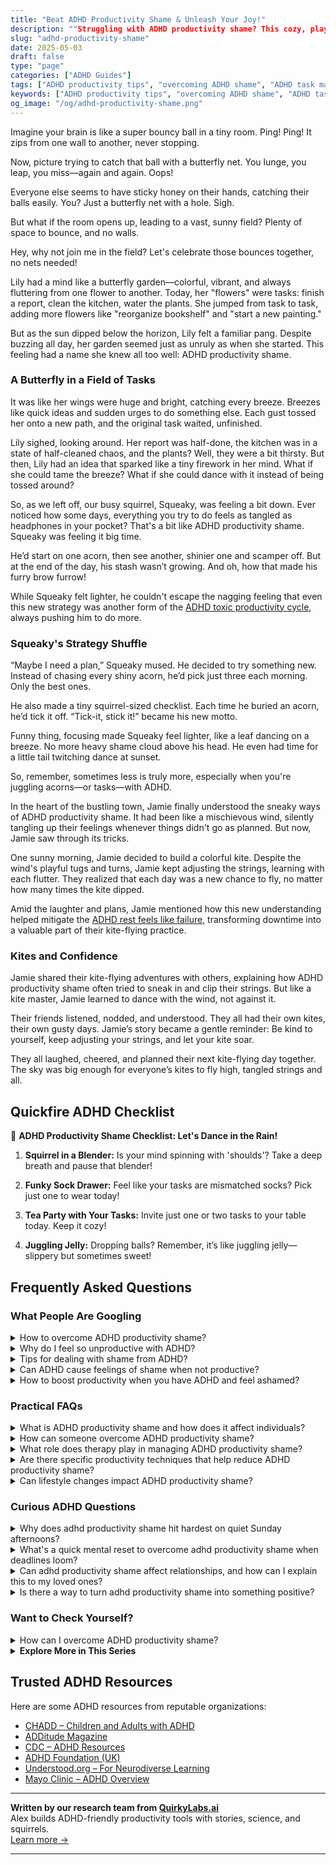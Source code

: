 ```yaml
---
title: "Beat ADHD Productivity Shame & Unleash Your Joy!"
description: ""Struggling with ADHD productivity shame? This cozy, playful blog offers a warm embrace of your vibrant mind. Feel seen and uplifted as we explore better ways to bounce through tasks together!""
slug: "adhd-productivity-shame"
date: 2025-05-03
draft: false
type: "page"
categories: ["ADHD Guides"]
tags: ["ADHD productivity tips", "overcoming ADHD shame", "ADHD task management strategies", "ADHD-friendly productivity hacks", "managing ADHD distractions", "celebrating ADHD differences", "coping with ADHD productivity"]
keywords: ["ADHD productivity tips", "overcoming ADHD shame", "ADHD task management strategies", "ADHD-friendly productivity hacks", "managing ADHD distractions", "celebrating ADHD differences", "coping with ADHD productivity"]
og_image: "/og/adhd-productivity-shame.png"
---
```


Imagine your brain is like a super bouncy ball in a tiny room. Ping! Ping! It zips from one wall to another, never stopping.

Now, picture trying to catch that ball with a butterfly net. You lunge, you leap, you miss—again and again. Oops!

Everyone else seems to have sticky honey on their hands, catching their balls easily. You? Just a butterfly net with a hole. Sigh.

But what if the room opens up, leading to a vast, sunny field? Plenty of space to bounce, and no walls.

Hey, why not join me in the field? Let's celebrate those bounces together, no nets needed!

Lily had a mind like a butterfly garden—colorful, vibrant, and always fluttering from one flower to another. Today, her "flowers" were tasks: finish a report, clean the kitchen, water the plants. She jumped from task to task, adding more flowers like "reorganize bookshelf" and "start a new painting."

But as the sun dipped below the horizon, Lily felt a familiar pang. Despite buzzing all day, her garden seemed just as unruly as when she started. This feeling had a name she knew all too well: ADHD productivity shame.

### A Butterfly in a Field of Tasks

It was like her wings were huge and bright, catching every breeze. Breezes like quick ideas and sudden urges to do something else. Each gust tossed her onto a new path, and the original task waited, unfinished.

Lily sighed, looking around. Her report was half-done, the kitchen was in a state of half-cleaned chaos, and the plants? Well, they were a bit thirsty. But then, Lily had an idea that sparked like a tiny firework in her mind. What if she could tame the breeze? What if she could dance with it instead of being tossed around?

So, as we left off, our busy squirrel, Squeaky, was feeling a bit down. Ever noticed how some days, everything you try to do feels as tangled as headphones in your pocket? That's a bit like ADHD productivity shame. Squeaky was feeling it big time.

He’d start on one acorn, then see another, shinier one and scamper off. But at the end of the day, his stash wasn’t growing. And oh, how that made his furry brow furrow!

While Squeaky felt lighter, he couldn't escape the nagging feeling that even this new strategy was another form of the [ADHD toxic productivity cycle](/pages/adhd-toxic-productivity-cycle/), always pushing him to do more.

### Squeaky's Strategy Shuffle

“Maybe I need a plan,” Squeaky mused. He decided to try something new. Instead of chasing every shiny acorn, he’d pick just three each morning. Only the best ones.

He also made a tiny squirrel-sized checklist. Each time he buried an acorn, he’d tick it off. “Tick-it, stick it!” became his new motto.

Funny thing, focusing made Squeaky feel lighter, like a leaf dancing on a breeze. No more heavy shame cloud above his head. He even had time for a little tail twitching dance at sunset.

So, remember, sometimes less is truly more, especially when you're juggling acorns—or tasks—with ADHD.

In the heart of the bustling town, Jamie finally understood the sneaky ways of ADHD productivity shame. It had been like a mischievous wind, silently tangling up their feelings whenever things didn't go as planned. But now, Jamie saw through its tricks.

One sunny morning, Jamie decided to build a colorful kite. Despite the wind's playful tugs and turns, Jamie kept adjusting the strings, learning with each flutter. They realized that each day was a new chance to fly, no matter how many times the kite dipped.

Amid the laughter and plans, Jamie mentioned how this new understanding helped mitigate the [ADHD rest feels like failure](/pages/adhd-rest-feels-like-failure/), transforming downtime into a valuable part of their kite-flying practice.

### Kites and Confidence

Jamie shared their kite-flying adventures with others, explaining how ADHD productivity shame often tried to sneak in and clip their strings. But like a kite master, Jamie learned to dance with the wind, not against it.

Their friends listened, nodded, and understood. They all had their own kites, their own gusty days. Jamie’s story became a gentle reminder: Be kind to yourself, keep adjusting your strings, and let your kite soar.

They all laughed, cheered, and planned their next kite-flying day together. The sky was big enough for everyone’s kites to fly high, tangled strings and all.

## Quickfire ADHD Checklist

🎈 **ADHD Productivity Shame Checklist: Let's Dance in the Rain!**

1. **Squirrel in a Blender:** Is your mind spinning with 'shoulds'? Take a deep breath and pause that blender!

2. **Funky Sock Drawer:** Feel like your tasks are mismatched socks? Pick just one to wear today!

3. **Tea Party with Your Tasks:** Invite just one or two tasks to your table today. Keep it cozy!

4. **Juggling Jelly:** Dropping balls? Remember, it’s like juggling jelly—slippery but sometimes sweet!

## Frequently Asked Questions



### What People Are Googling

<details><summary>How to overcome ADHD productivity shame?</summary><p>Dealing with productivity shame when you have ADHD can feel overwhelming, but remember, you're not alone in this struggle. A great first step is to recognize that ADHD affects your energy levels, focus, and how you manage tasks. It’s important to set realistic expectations and celebrate small victories, no matter how minor they might seem. Try to create a supportive environment around you, maybe by chatting with friends who understand, or by setting gentle reminders for yourself that everyone's productivity looks different. This self-compassion can really transform how you feel about your productivity.</p></details>
<details><summary>Why do I feel so unproductive with ADHD?</summary><p>Feeling unproductive with ADHD is quite common, and it's important to know you're not alone in this. ADHD can affect your ability to focus, manage time, and follow through with tasks, which might make you feel like you’re not achieving as much as you’d like. Remember, your productivity doesn't define your worth. It's helpful to discover strategies that work uniquely for you, turning what might seem like small steps into big victories over time.</p></details>
<details><summary>Tips for dealing with shame from ADHD?</summary><p>Absolutely, dealing with shame related to ADHD can be tough, but you're not alone in this. One helpful step is to educate yourself about ADHD; understanding that it's a neurological condition can shift your perspective from blame to acceptance. Connecting with others who have ADHD can also be incredibly validating — it's comforting to share experiences and strategies in a supportive community. Lastly, gentle reminders that everyone has unique challenges and that your ADHD does not define your worth can be a soothing balm on tough days.</p></details>
<details><summary>Can ADHD cause feelings of shame when not productive?</summary><p>Absolutely, it's quite common for individuals with ADHD to experience feelings of shame around productivity. ADHD can make it challenging to stay consistent with tasks, leading to frustration and self-doubt when you can't meet your own expectations or those of others. Remember, productivity struggles are a part of your neurodivergent journey, not a reflection of your worth or capabilities. Be gentle with yourself and recognize that managing ADHD is about finding strategies that work for you, not about pushing yourself to conform to conventional productivity standards.</p></details>
<details><summary>How to boost productivity when you have ADHD and feel ashamed?</summary><p>First off, it’s really common to feel a bit overwhelmed or even ashamed when you're trying to increase productivity with ADHD, but remember, you're not alone in this. A great first step is to break tasks into smaller, manageable chunks, allowing for quick wins that can boost your confidence and keep you motivated. Also, consider using tools like timers or apps designed to help you focus in short bursts—often called the Pomodoro Technique. Importantly, be kind to yourself and acknowledge each effort you make, no matter how small it might seem. Your journey is unique, and every small step forward is a victory worth celebrating!</p></details>



### Practical FAQs

<details><summary>What is ADHD productivity shame and how does it affect individuals?</summary><p>ADHD productivity shame is that heavy feeling you might get when you think you haven’t accomplished enough, especially when compared to others. It stems from struggles with focus, procrastination, and time management that are common with ADHD, and is often exacerbated by societal expectations about productivity. This kind of shame can really wear on a person, making you feel isolated or inadequate. It’s important to remember, though, that productivity is personal and not a measure of your worth—everyone's brain works a bit differently, and that’s perfectly okay.</p></details>
<details><summary>How can someone overcome ADHD productivity shame?</summary><p>Overcoming productivity shame when you have ADHD can feel like a gentle journey of self-acceptance. It's important to remember that your value isn't tied to your productivity. Try to celebrate small victories and set realistic goals, adjusting your expectations to fit how your brain works. Surrounding yourself with supportive friends or groups who understand ADHD can also provide a comforting reminder that you’re not alone in this experience.</p></details>
<details><summary>What role does therapy play in managing ADHD productivity shame?</summary><p>Therapy can be a wonderfully supportive tool in managing ADHD productivity shame. It offers a safe space where you can explore and understand your feelings, learn to separate your self-worth from your productivity, and cultivate self-compassion. A therapist skilled in ADHD can help you develop strategies tailored to your unique brain wiring, empowering you to approach tasks in a way that feels more manageable and less overwhelming. Remember, it's perfectly okay to seek help in navigating these feelings—you're not alone in this journey!</p></details>
<details><summary>Are there specific productivity techniques that help reduce ADHD productivity shame?</summary><p>Absolutely, there are several techniques tailored to enhance productivity while minimizing the feelings of shame that often accompany ADHD. One popular method is the Pomodoro Technique, which involves working in short, focused bursts (typically 25 minutes), followed by a short break. This can help manage the overwhelm of large tasks and provide a structure that keeps you engaged. Additionally, breaking tasks into smaller, manageable steps and celebrating each completion can help build a sense of achievement, rather than focusing on what's left undone. Remember, finding what works best for you might take some experimenting, and that's perfectly okay!</p></details>
<details><summary>Can lifestyle changes impact ADHD productivity shame?</summary><p>Absolutely, embracing certain lifestyle changes can really help ease the feelings of shame that often come with ADHD-related productivity challenges. By structuring your day with consistent routines, prioritizing sleep, and perhaps tweaking your diet a bit, you can enhance your focus and energy levels, which in turn can reduce feelings of frustration and shame when tasks feel overwhelming. Also, incorporating mindfulness or relaxation techniques can make a big difference in how you view and handle stress, fostering a gentler self-approach. Remember, it's all about finding what uniquely supports your wellbeing and productivity—there's no one-size-fits-all, but small steps can lead to big, positive changes in how you feel about your productivity.</p></details>



### Curious ADHD Questions

<details><summary>Why does adhd productivity shame hit hardest on quiet Sunday afternoons?</summary><p>Ah, those quiet Sunday afternoons can indeed feel especially challenging when you have ADHD and are reflecting on the past week's productivity. This often happens because Sundays traditionally serve as a pause before the week starts anew, giving plenty of time to ruminate over what was or wasn’t accomplished. Remember, it's perfectly okay to have days where you feel like you haven’t done "enough." Consider using this time to gently plan for the week ahead without harsh judgment, focusing on small, manageable goals. A cozy Sunday can be a perfect moment for a little self-kindness and setting positive intentions.</p></details>
<details><summary>What's a quick mental reset to overcome adhd productivity shame when deadlines loom?</summary><p>When deadlines loom and productivity shame creeps in, a quick mental reset can be incredibly soothing. Try stepping away for a brief moment to take a gentle, nourishing breath or enjoy a warm cup of tea. Allow yourself this small pause to acknowledge your feelings without judgment—remind yourself that it's okay to feel overwhelmed. Then, set a tiny, manageable goal to help regain your momentum, perhaps something as simple as organizing your workspace or jotting down your thoughts. This little step can reignite your motivation and ease the pressure.</p></details>
<details><summary>Can adhd productivity shame affect relationships, and how can I explain this to my loved ones?</summary><p>Absolutely, ADHD-related productivity shame can indeed impact relationships, and it's really wonderful that you're looking into this. Often, when someone with ADHD feels they aren't meeting certain productivity standards, it can lead to feelings of guilt or inadequacy, which might spill over into interactions with loved ones. When explaining this to your family or friends, you might say something like, "Sometimes, I feel overwhelmed because I think I'm not doing enough, even when I'm really trying. This can make me feel upset or distant, and I want you to know it's not about you, but about how I'm feeling inside." Sharing this can help them understand your experience better and foster a more supportive environment.</p></details>
<details><summary>Is there a way to turn adhd productivity shame into something positive?</summary><p>Absolutely, turning ADHD productivity shame into a positive is not only possible but can be a wonderful way to understand yourself better. Start by recognizing that this shame comes from a place of not meeting often unrealistic expectations, which might not take into account the unique way ADHD brains work. Try redefining what productivity means to you, perhaps focusing more on small, consistent achievements rather than big bursts that aren't always sustainable. Celebrate these as victories, and gently remind yourself that productivity isn't a one-size-fits-all concept. This shift in perspective can not only reduce feelings of shame but also empower you to create a productivity plan that embraces your unique strengths.</p></details>



### Want to Check Yourself?

<details><summary>How can I overcome ADHD productivity shame?</summary><p>Dealing with productivity shame when you have ADHD can feel really challenging, but it's important to remember you're not alone in this. A helpful start is to recognize and appreciate the efforts you make every day, no matter how small they seem. Setting realistic goals and breaking tasks into manageable chunks can also reduce feelings of overwhelm and boost your sense of accomplishment. Lastly, it might be comforting to connect with others who understand what you're going through, whether through support groups or online communities, to remind you that your struggles are valid and you have a supportive tribe around you.</p></details>

<script type="application/ld+json">
{
  "@context": "https://schema.org",
  "@type": "FAQPage",
  "mainEntity": [
    {
      "@type": "Question",
      "name": "How to overcome ADHD productivity shame?",
      "acceptedAnswer": {
        "@type": "Answer",
        "text": "Dealing with productivity shame when you have ADHD can feel overwhelming, but remember, you're not alone in this struggle. A great first step is to recognize that ADHD affects your energy levels, focus, and how you manage tasks. It\u2019s important to set realistic expectations and celebrate small victories, no matter how minor they might seem. Try to create a supportive environment around you, maybe by chatting with friends who understand, or by setting gentle reminders for yourself that everyone's productivity looks different. This self-compassion can really transform how you feel about your productivity."
      }
    },
    {
      "@type": "Question",
      "name": "Why do I feel so unproductive with ADHD?",
      "acceptedAnswer": {
        "@type": "Answer",
        "text": "Feeling unproductive with ADHD is quite common, and it's important to know you're not alone in this. ADHD can affect your ability to focus, manage time, and follow through with tasks, which might make you feel like you\u2019re not achieving as much as you\u2019d like. Remember, your productivity doesn't define your worth. It's helpful to discover strategies that work uniquely for you, turning what might seem like small steps into big victories over time."
      }
    },
    {
      "@type": "Question",
      "name": "Tips for dealing with shame from ADHD?",
      "acceptedAnswer": {
        "@type": "Answer",
        "text": "Absolutely, dealing with shame related to ADHD can be tough, but you're not alone in this. One helpful step is to educate yourself about ADHD; understanding that it's a neurological condition can shift your perspective from blame to acceptance. Connecting with others who have ADHD can also be incredibly validating \u2014 it's comforting to share experiences and strategies in a supportive community. Lastly, gentle reminders that everyone has unique challenges and that your ADHD does not define your worth can be a soothing balm on tough days."
      }
    },
    {
      "@type": "Question",
      "name": "Can ADHD cause feelings of shame when not productive?",
      "acceptedAnswer": {
        "@type": "Answer",
        "text": "Absolutely, it's quite common for individuals with ADHD to experience feelings of shame around productivity. ADHD can make it challenging to stay consistent with tasks, leading to frustration and self-doubt when you can't meet your own expectations or those of others. Remember, productivity struggles are a part of your neurodivergent journey, not a reflection of your worth or capabilities. Be gentle with yourself and recognize that managing ADHD is about finding strategies that work for you, not about pushing yourself to conform to conventional productivity standards."
      }
    },
    {
      "@type": "Question",
      "name": "How to boost productivity when you have ADHD and feel ashamed?",
      "acceptedAnswer": {
        "@type": "Answer",
        "text": "First off, it\u2019s really common to feel a bit overwhelmed or even ashamed when you're trying to increase productivity with ADHD, but remember, you're not alone in this. A great first step is to break tasks into smaller, manageable chunks, allowing for quick wins that can boost your confidence and keep you motivated. Also, consider using tools like timers or apps designed to help you focus in short bursts\u2014often called the Pomodoro Technique. Importantly, be kind to yourself and acknowledge each effort you make, no matter how small it might seem. Your journey is unique, and every small step forward is a victory worth celebrating!"
      }
    }
  ]
}
</script>
<script type="application/ld+json">
{
  "@context": "https://schema.org",
  "@type": "Article",
  "author": {
    "@type": "Person",
    "name": "QuirkyLabs",
    "url": "https://quirkylabs.ai/about"
  },
  "headline": "\"Beat ADHD Productivity Shame & Unleash Your Joy!\"",
  "mainEntityOfPage": "https://blog.quirkylabs.ai/pages/adhd-productivity-shame/",
  "datePublished": "2025-05-03"
}
</script>
<script type="application/ld+json">
{
  "@context": "https://schema.org",
  "@type": "BreadcrumbList",
  "itemListElement": [
    {
      "@type": "ListItem",
      "position": 1,
      "name": "Home",
      "item": "https://quirkylabs.ai/"
    },
    {
      "@type": "ListItem",
      "position": 2,
      "name": "Blog",
      "item": "https://blog.quirkylabs.ai/"
    },
    {
      "@type": "ListItem",
      "position": 3,
      "name": "\"Beat ADHD Productivity Shame & Unleash Your Joy!\"",
      "item": "https://blog.quirkylabs.ai/pages/adhd-productivity-shame/"
    }
  ]
}
</script>

<details>
<summary><strong>Explore More in This Series</strong></summary>

- [Adhd Grind Or Collapse](/pages/adhd-grind-or-collapse/)
- [Adhd Breaks Trigger Panic](/pages/adhd-breaks-trigger-panic/)
- [Adhd Cant Enjoy Leisure](/pages/adhd-cant-enjoy-leisure/)
- [Adhd Can’T Just Chill](/pages/adhd-can’t-just-chill/)
- [Adhd Always Be Doing](/pages/adhd-always-be-doing/)
- [Adhd Struggles With Balance](/pages/adhd-struggles-with-balance/)
- [Adhd Crash After Focus](/pages/adhd-crash-after-focus/)
- [Adhd Rest Anxiety](/pages/adhd-rest-anxiety/)
</details>



## Trusted ADHD Resources

Here are some ADHD resources from reputable organizations:

- [CHADD – Children and Adults with ADHD](https://chadd.org)
- [ADDitude Magazine](https://www.additudemag.com)
- [CDC – ADHD Resources](https://www.cdc.gov/ncbddd/adhd)
- [ADHD Foundation (UK)](https://www.adhdfoundation.org.uk)
- [Understood.org – For Neurodiverse Learning](https://www.understood.org)
- [Mayo Clinic – ADHD Overview](https://www.mayoclinic.org/diseases-conditions/adhd)


---

**Written by our research team from [QuirkyLabs.ai](https://quirkylabs.ai)**  
Alex builds ADHD-friendly productivity tools with stories, science, and squirrels.  
[Learn more →](https://quirkylabs.ai)

---